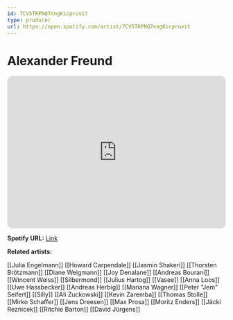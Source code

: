 ```yaml
---
id: 7CV5TKPNQ7nngKicpruvit
type: producer
url: https://open.spotify.com/artist/7CV5TKPNQ7nngKicpruvit
---
```

# Alexander Freund

<iframe style="border-radius:12px" src="https://open.spotify.com/embed/artist/7CV5TKPNQ7nngKicpruvit" width="100%" height="352" frameBorder="0" allowfullscreen="" allow="autoplay; clipboard-write; encrypted-media; fullscreen; picture-in-picture" loading="lazy"></iframe>

**Spotify URL:** [Link](https://open.spotify.com/artist/7CV5TKPNQ7nngKicpruvit)

**Related artists:**

[[Julia Engelmann]]
[[Howard Carpendale]]
[[Jasmin Shakeri]]
[[Thorsten Brötzmann]]
[[Diane Weigmann]]
[[Joy Denalane]]
[[Andreas Bourani]]
[[Wincent Weiss]]
[[Silbermond]]
[[Julius Hartog]]
[[Vasee]]
[[Anna Loos]]
[[Uwe Hassbecker]]
[[Andreas Herbig]]
[[Mariana Wagner]]
[[Peter "Jem" Seifert]]
[[Silly]]
[[Ali Zuckowski]]
[[Kevin Zaremba]]
[[Thomas Stolle]]
[[Mirko Schaffer]]
[[Jens Dreesen]]
[[Max Prosa]]
[[Moritz Enders]]
[[Jäcki Reznicek]]
[[Ritchie Barton]]
[[David Jürgens]]
